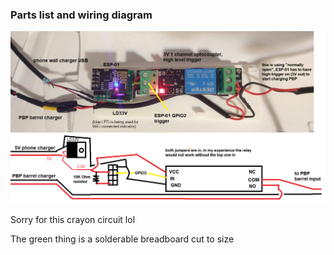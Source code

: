 ### Parts list and wiring diagram

<img src="./physical-parts-and-wiring-schematic.png"/>

Sorry for this crayon circuit lol

The green thing is a solderable breadboard cut to size
